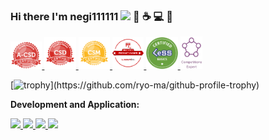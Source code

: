 ### Hi there I'm negi111111 <img src="https://raw.githubusercontent.com/MartinHeinz/MartinHeinz/master/wave.gif" width="25px"> :robot: :coffee: :computer: :tada:

<p align="left">
  <a href="https://bcert.me/bc/html/show-badge.html?b=iqcjkpsv">
    <img src="./assets/seal-advcsd.png" width="10%">
  </a>
  <a href="https://bcert.me/bc/html/show-badge.html?b=ierxsnxt">
    <img src="./assets/seal-csd.png" width="10%">
  </a>
  <a href="https://bcert.me/bc/html/show-badge.html?b=grsytzds">
    <img src="./assets/seal-csm.png" width="10%">
  </a>
  <a href="https://s3.amazonaws.com/scruminc-certs/RPO-4379492">
    <img src="./assets/BadgeRPO1633363070177.png" width="10%">
  </a>
  <a href="https://negi111111.github.io/pub/scrum/CLB.pdf">
    <img src="./assets/certified-less-basics.png" width="10%">
  </a>  
  <a href="https://www.kaggle.com/kerukun">
    <img src="./assets/expert@192.png" width="7%">
  </a>

</p>

[![trophy](https://github-profile-trophy.vercel.app/?username=negi111111&theme=dracula&rank=-C,-B,-?)](https://github.com/ryo-ma/github-profile-trophy)

**Development and Application:**

<p align="left">
<a href="https://negi111111.github.io/DeepCalorieCamV2HP/">
  <img src="https://github-readme-stats.anuraghazra1.vercel.app/api/pin/?username=negi111111&repo=CalorieCamV2&theme=dracula" width="49%" />
</a>
<a href="https://negi111111.github.io/DeepStyleCamHP/">
  <img src="https://github-readme-stats.anuraghazra1.vercel.app/api/pin/?username=negi111111&repo=DeepStyleCam&theme=dracula" width="49%" />
</a>
<a href="https://negi111111.github.io/DeepFoodCamHP/">
  <img src="https://github-readme-stats.anuraghazra1.vercel.app/api/pin/?username=negi111111&repo=DeepFoodCamHP&theme=dracula" width="49%"/>
</a>
<a href="https://negi111111.github.io/FoodTransferProjectHP/">
  <img src="https://github-readme-stats.anuraghazra1.vercel.app/api/pin/?username=negi111111&repo=Food-Changer-GAN&theme=dracula" width="49%" />
</a>
</p>
